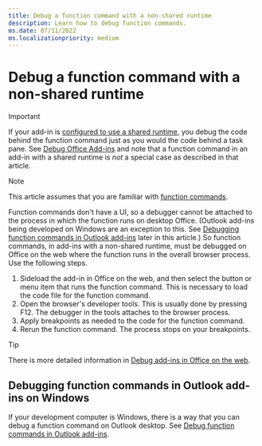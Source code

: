 ```yaml
---
title: Debug a function command with a non-shared runtime
description: Learn how to debug function commands.
ms.date: 07/11/2022
ms.localizationpriority: medium
---
```


# Debug a function command with a non-shared runtime

> [!IMPORTANT]
> If your add-in is [configured to use a shared runtime](../develop/configure-your-add-in-to-use-a-shared-runtime.md), you debug the code behind the function command just as you would the code behind a task pane. See [Debug Office Add-ins](debug-add-ins-overview.md) and note that a function command in an add-in with a shared runtime is *not* a special case as described in that article. 

> [!NOTE]
> This article assumes that you are familiar with [function commands](../design/add-in-commands.md#types-of-add-in-commands).

Function commands don't have a UI, so a debugger cannot be attached to the process in which the function runs on desktop Office. (Outlook add-ins being developed on Windows are an exception to this. See [Debugging function commands in Outlook add-ins](#debugging-function-commands-in-outlook-add-ins) later in this article.) So function commands, in add-ins with a non-shared runtime, must be debugged on Office on the web where the function runs in the overall browser process. Use the following steps.

1. Sideload the add-in in Office on the web, and then select the button or menu item that runs the function command. This is necessary to load the code file for the function command. 
1. Open the browser's developer tools. This is usually done by pressing F12. The debugger in the tools attaches to the browser process.
1. Apply breakpoints as needed to the code for the function command.
1. Rerun the function command. The process stops on your breakpoints. 

> [!TIP]
> There is more detailed information in [Debug add-ins in Office on the web](debug-add-ins-in-office-online.md).

## Debugging function commands in Outlook add-ins on Windows

If your development computer is Windows, there is a way that you can debug a function command on Outlook desktop. See [Debug function commands in Outlook add-ins](../outlook/debug-ui-less.md).